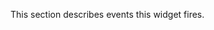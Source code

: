 <!--shortDescription-->
This section describes events this widget fires.
<!--/shortDescription-->

<!--fullDescription-->
<!--/fullDescription-->

